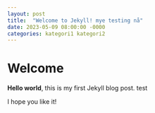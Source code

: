 ```yaml
---
layout: post
title:  "Welcome to Jekyll! mye testing nå"
date: 2023-05-09 08:00:00 -0000
categories: kategori1 kategori2
---
```


# Welcome

**Hello world**, this is my first Jekyll blog post. test

I hope you like it!

<!-- [Link to a document]({% link _collection/name-of-document.md %}) -->
<!--
[Link to a post]({% link _posts/2016-07-26-name-of-post.md %})
[Link to a page]({% link news/index.html %})
[Link to a file]({% link /assets/files/doc.pdf %})
-->
